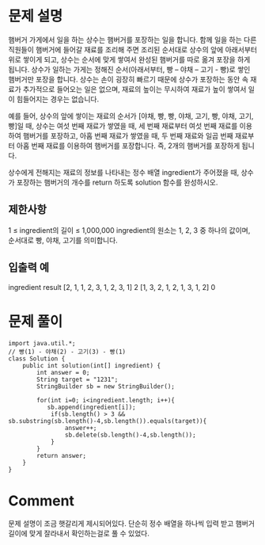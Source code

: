 # 문제 설명

햄버거 가게에서 일을 하는 상수는 햄버거를 포장하는 일을 합니다. 
함께 일을 하는 다른 직원들이 햄버거에 들어갈 재료를 조리해 주면 조리된 순서대로 상수의 앞에 아래서부터 위로 쌓이게 되고, 상수는 순서에 맞게 쌓여서 완성된 햄버거를 따로 옮겨 포장을 하게 됩니다. 
상수가 일하는 가게는 정해진 순서(아래서부터, 빵 – 야채 – 고기 - 빵)로 쌓인 햄버거만 포장을 합니다. 
상수는 손이 굉장히 빠르기 때문에 상수가 포장하는 동안 속 재료가 추가적으로 들어오는 일은 없으며, 재료의 높이는 무시하여 재료가 높이 쌓여서 일이 힘들어지는 경우는 없습니다.

예를 들어, 상수의 앞에 쌓이는 재료의 순서가 [야채, 빵, 빵, 야채, 고기, 빵, 야채, 고기, 빵]일 때, 상수는 여섯 번째 재료가 쌓였을 때, 
세 번째 재료부터 여섯 번째 재료를 이용하여 햄버거를 포장하고, 아홉 번째 재료가 쌓였을 때, 두 번째 재료와 일곱 번째 재료부터 아홉 번째 재료를 이용하여 햄버거를 포장합니다. 
즉, 2개의 햄버거를 포장하게 됩니다.

상수에게 전해지는 재료의 정보를 나타내는 정수 배열 ingredient가 주어졌을 때, 상수가 포장하는 햄버거의 개수를 return 하도록 solution 함수를 완성하시오.

## 제한사항

1 ≤ ingredient의 길이 ≤ 1,000,000
ingredient의 원소는 1, 2, 3 중 하나의 값이며, 순서대로 빵, 야채, 고기를 의미합니다.

## 입출력 예

ingredient	                result
[2, 1, 1, 2, 3, 1, 2, 3, 1]	  2
[1, 3, 2, 1, 2, 1, 3, 1, 2]	  0

# 문제 풀이

```
import java.util.*;
// 빵(1) - 야채(2) - 고기(3) - 빵(1)
class Solution {
    public int solution(int[] ingredient) {
        int answer = 0;
        String target = "1231";
        StringBuilder sb = new StringBuilder();
        
        for(int i=0; i<ingredient.length; i++){
           sb.append(ingredient[i]);
            if(sb.length() > 3 && sb.substring(sb.length()-4,sb.length()).equals(target)){
                answer++;
                sb.delete(sb.length()-4,sb.length());
            }
        }
        return answer;
    }
}
```

# Comment
문제 설명이 조금 햇갈리게 제시되어있다. 단순히 정수 배열을 하나씩 입력 받고 햄버거 길이에 맞게 잘라내서 확인하는걸로 풀 수 있었다.
